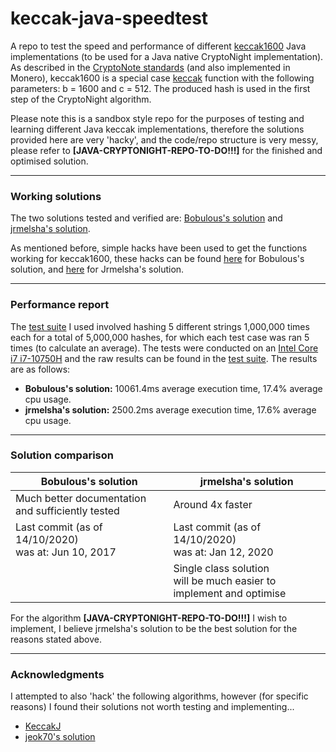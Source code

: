 # keccak-java-speedtest
A repo to test the speed and performance of different [keccak1600](https://github.com/monero-project/monero/blob/26cae8f4f150594b6c14fe56be08365dae1b1c50/src/crypto/keccak.c#L131) Java implementations (to be used for a Java native CryptoNight implementation).
As described in the [CryptoNote standards](https://cryptonote.org/cns/cns008.txt) (and also implemented in Monero), keccak1600 is a special case [keccak](https://keccak.team/keccak_specs_summary.html) function with the following parameters: b = 1600 and c = 512.
The produced hash is used in the first step of the CryptoNight algorithm.

Please note this is a sandbox style repo for the purposes of testing and learning different Java keccak implementations, 
therefore the solutions provided here are very 'hacky', and the code/repo structure is very messy, please refer to **[JAVA-CRYPTONIGHT-REPO-TO-DO!!!]**
for the finished and optimised solution.

---

### Working solutions

The two solutions tested and verified are: [Bobulous's solution](https://gitlab.com/Bobulous/Cryptography) and [jrmelsha's solution](https://gitlab.com/Bobulous/Cryptography).

As mentioned before, simple hacks have been used to get the functions working for keccak1600, these hacks can be found [here](https://github.com/jounaidr/keccak-java-speedtest/blob/546d257a291dbb4ac0a30cce01d00281b7663dae/src/main/java/uk/org/bobulous/java/crypto/keccak/KeccakState.java#L168) for Bobulous's solution, and [here](https://github.com/jounaidr/keccak-java-speedtest/blob/546d257a291dbb4ac0a30cce01d00281b7663dae/src/main/java/jrmelshaKeccak/JrmKeccak.java#L305) for Jrmelsha's solution.

---

### Performance report

The [test suite](https://github.com/jounaidr/keccak-java-speedtest/blob/main/src/test/java/KeccakSpeedTest.java) 
I used involved hashing 5 different strings 1,000,000 times each for a total of 5,000,000 hashes, for which each test case was ran 5 times (to calculate an average).
The tests were conducted on an [Intel Core i7 i7-10750H](https://ark.intel.com/content/www/us/en/ark/products/201837/intel-core-i7-10750h-processor-12m-cache-up-to-5-00-ghz.html) and the raw results can be found in the [test suite](https://github.com/jounaidr/keccak-java-speedtest/blob/main/src/test/java/KeccakSpeedTest.java).
The results are as follows: 
- **Bobulous's solution:** 10061.4ms average execution time, 17.4% average cpu usage.
- **jrmelsha's solution:** 2500.2ms average execution time, 17.6% average cpu usage.

---

### Solution comparison

|**Bobulous's solution**|**jrmelsha's solution**|
|---|---|
|Much better documentation<br>and sufficiently tested|Around 4x faster|
|Last commit (as of 14/10/2020)<br>was at: Jun 10, 2017|Last commit (as of 14/10/2020)<br>was at: Jan 12, 2020|
| |Single class solution<br>will be much easier to<br>implement and optimise|

For the algorithm **[JAVA-CRYPTONIGHT-REPO-TO-DO!!!]** I wish to implement, I believe jrmelsha's solution to be the best solution for the reasons stated above.

---

### Acknowledgments

I attempted to also 'hack' the following algorithms, however (for specific reasons) I found their solutions not worth testing and implementing...

- [KeccakJ](https://github.com/aelstad/keccakj)
- [jeok70's solution](https://gist.github.com/jeok70/ff62b90e703a054d4df4)
